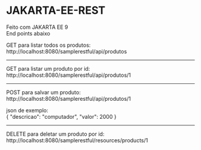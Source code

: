 # JAKARTA-EE-REST
Feito com JAKARTA EE 9</br>
End points abaixo</br>

GET para listar todos os produtos:</br>
http://localhost:8080/samplerestful/api/produtos
  
-------------------------------------------------------------------
GET para listar um produto por id:</br>
http://localhost:8080/samplerestful/api/produtos/1

-------------------------------------------------------------------
POST para salvar um produto:</br>
http://localhost:8080/samplerestful/api/produtos/1</br>

  json de exemplo:</br>
    {
      "descricao": "computador",
      "valor": 2000
    }

-------------------------------------------------------------------
DELETE para deletar um produto por id:</br>
http://localhost:8080/samplerestful/resources/products/1
